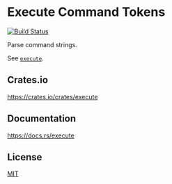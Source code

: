 Execute Command Tokens
====================

[![Build Status](https://travis-ci.org/magiclen/execute.svg?branch=master)](https://travis-ci.org/magiclen/execute)

Parse command strings.

See [`execute`](https://crates.io/crates/execute). 

## Crates.io

https://crates.io/crates/execute

## Documentation

https://docs.rs/execute

## License

[MIT](LICENSE)
